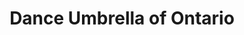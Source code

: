 ---
title: "Dance Umbrella of Ontario"
url: /toronto/dance-umbrella-of-ontario/
shop: doityourself
---